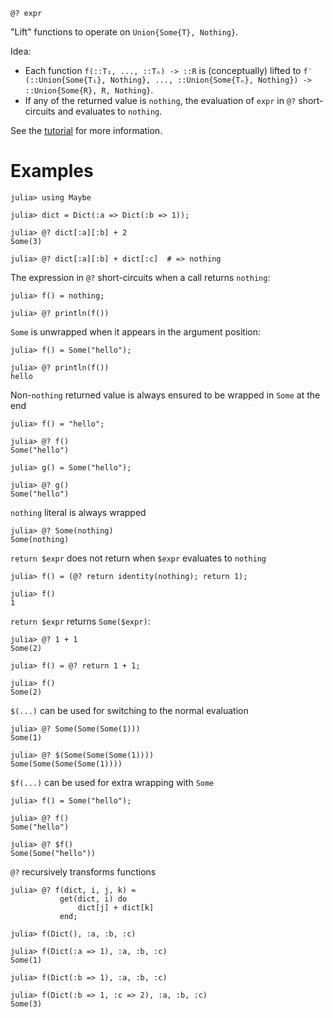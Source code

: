     @? expr

"Lift" functions to operate on `Union{Some{T}, Nothing}`.

Idea:

* Each function `f(::T₁, ..., ::Tₙ) -> ::R` is (conceptually) lifted to
  `f′(::Union{Some{T₁}, Nothing}, ..., ::Union{Some{Tₙ}, Nothing})
  -> ::Union{Some{R}, R, Nothing}`.
* If any of the returned value is `nothing`, the evaluation of `expr`
  in `@?` short-circuits and evaluates to `nothing`.

See the [tutorial](@ref) for more information.

# Examples
```jldoctest
julia> using Maybe

julia> dict = Dict(:a => Dict(:b => 1));

julia> @? dict[:a][:b] + 2
Some(3)

julia> @? dict[:a][:b] + dict[:c]  # => nothing
```

The expression in `@?` short-circuits when a call returns `nothing`:

```jldoctest; setup = :(using Maybe)
julia> f() = nothing;

julia> @? println(f())
```

`Some` is unwrapped when it appears in the argument position:

```jldoctest; setup = :(using Maybe)
julia> f() = Some("hello");

julia> @? println(f())
hello
```

Non-`nothing` returned value is always ensured to be wrapped in `Some`
at the end

```jldoctest; setup = :(using Maybe)
julia> f() = "hello";

julia> @? f()
Some("hello")

julia> g() = Some("hello");

julia> @? g()
Some("hello")
```

`nothing` literal is always wrapped

```jldoctest; setup = :(using Maybe)
julia> @? Some(nothing)
Some(nothing)
```

`return $expr` does not return when `$expr` evaluates to `nothing`

```jldoctest; setup = :(using Maybe)
julia> f() = (@? return identity(nothing); return 1);

julia> f()
1
```

`return $expr` returns `Some($expr)`:

```jldoctest; setup = :(using Maybe)
julia> @? 1 + 1
Some(2)

julia> f() = @? return 1 + 1;

julia> f()
Some(2)
```

`$(...)` can be used for switching to the normal evaluation

```jldoctest; setup = :(using Maybe)
julia> @? Some(Some(Some(1)))
Some(1)

julia> @? $(Some(Some(Some(1))))
Some(Some(Some(Some(1))))
```

`$f(...)` can be used for extra wrapping with `Some`

```jldoctest; setup = :(using Maybe)
julia> f() = Some("hello");

julia> @? f()
Some("hello")

julia> @? $f()
Some(Some("hello"))
```

`@?` recursively transforms functions

```jldoctest; setup = :(using Maybe)
julia> @? f(dict, i, j, k) =
           get(dict, i) do
               dict[j] + dict[k]
           end;

julia> f(Dict(), :a, :b, :c)

julia> f(Dict(:a => 1), :a, :b, :c)
Some(1)

julia> f(Dict(:b => 1), :a, :b, :c)

julia> f(Dict(:b => 1, :c => 2), :a, :b, :c)
Some(3)
```

